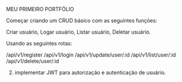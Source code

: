 MEU PRIMEIRO PORTFÓLIO

Começar criando um CRUD básico com as seguintes funções:

Criar usuário,
Logar usuário,
Listar usuário,
Deletar usuário.

Usando as seguintes rotas:

/api/v1/register
/api/v1/login
/api/v1/update/user/:id
/api/v1/list/user/:id
/api/v1/delete/user/:id


2. implementar JWT para autorização e autenticação de usuário.
